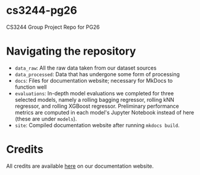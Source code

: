 # cs3244-pg26
CS3244 Group Project Repo for PG26

# Navigating the repository

* `data_raw`: All the raw data taken from our dataset sources
* `data_processed`: Data that has undergone some form of processing
* `docs`: Files for documentation website; necessary for MkDocs to function well
* `evaluations`: In-depth model evaluations we completed for three selected models, namely a rolling bagging regressor, rolling kNN regressor, and rolling XGBoost regressor. Preliminary performance metrics are computed in each model's Jupyter Notebook instead of here (these are under `models`).
* `site`: Compiled documentation website after running `mkdocs build`.

# Credits
All credits are available [here](https://wilsonwid.github.io/cs3244-pg26/credits/) on our documentation website.
